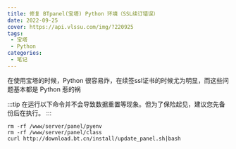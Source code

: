 ```yaml
---
title: 修复 BTpanel(宝塔) Python 环境（SSL续订错误）
date: 2022-09-25
cover: https://api.vlssu.com/img/?220925
tags:
 - 宝塔
 - Python
categories: 
 - 笔记
---
```


在使用宝塔的时候，Python 很容易炸，在续签ssl证书的时候尤为明显，而这些问题基本都是 Python 惹的祸

:::tip
在运行以下命令并不会导致数据重置等现象。但为了保险起见，建议您先备份后在执行。
:::

```
rm -rf /www/server/panel/pyenv
rm -rf /www/server/panel/class
curl http://download.bt.cn/install/update_panel.sh|bash
```
